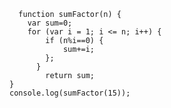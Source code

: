       function sumFactor(n) {
        var sum=0;
        for (var i = 1; i <= n; i++) {
            if (n%i==0) {
                sum+=i;
            };
          }
            return sum;
    }
    console.log(sumFactor(15));
